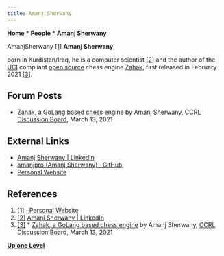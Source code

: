 ```yaml
---
title: Amanj Sherwany
---
```

**[Home](Home "Home") * [People](People "People") * Amanj Sherwany**

[](File:AmanjSherwany.jpg) AmanjSherwany <a id="cite-note-1" href="#cite-ref-1">[1]</a>
**Amanj Sherwany**,

born in Kurdistan/Iraq, he is a computer scientist <a id="cite-note-2" href="#cite-ref-2">[2]</a> and the author of the [UCI](UCI "UCI") compliant [open source](Category:Open_Source "Category:Open Source") chess engine [Zahak](Zahak "Zahak"), first released in February 2021 <a id="cite-note-3" href="#cite-ref-3">[3]</a>.

## Forum Posts

- [Zahak, a GoLang based chess engine](http://kirill-kryukov.com/chess/discussion-board/viewtopic.php?f=7&t=12771) by Amanj Sherwany, [CCRL Discussion Board](Computer_Chess_Forums "Computer Chess Forums"), March 13, 2021

## External Links

- [Amanj Sherwany | LinkedIn](https://www.linkedin.com/in/amanjpro/)
- [amanjpro (Amanj Sherwany) · GitHub](https://github.com/amanjpro)
- [Personal Website](https://amanj.me)

## References

1. <a id="cite-ref-1" href="#cite-note-1">[1]</a> [· Personal Website](https://amanj.me)
1. <a id="cite-ref-2" href="#cite-note-2">[2]</a> [Amanj Sherwany | LinkedIn](https://www.linkedin.com/in/amanjpro)
1. <a id="cite-ref-3" href="#cite-note-3">[3]</a> * [Zahak, a GoLang based chess engine](http://kirill-kryukov.com/chess/discussion-board/viewtopic.php?f=7&t=12771) by Amanj Sherwany, [CCRL Discussion Board](Computer_Chess_Forums "Computer Chess Forums"), March 13, 2021

**[Up one Level](People "People")**

